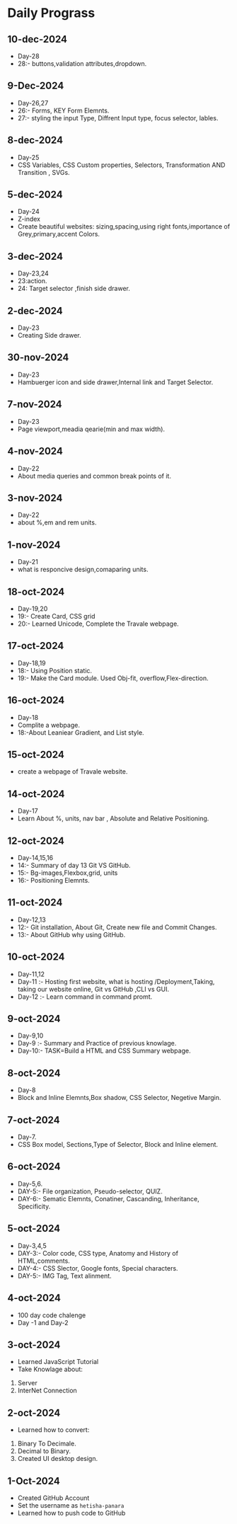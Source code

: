# Daily Prograss

## 10-dec-2024
- Day-28
- 28:- buttons,validation attributes,dropdown.

## 9-Dec-2024
- Day-26,27
- 26:- Forms, KEY Form Elemnts.
- 27:- styling the input Type, Diffrent Input type, focus selector, lables.
 
## 8-dec-2024
- Day-25
- CSS Variables, CSS Custom properties, Selectors,  Transformation AND Transition , SVGs.

## 5-dec-2024
- Day-24
- Z-index
- Create beautiful websites: sizing,spacing,using 
right fonts,importance of Grey,primary,accent Colors.

## 3-dec-2024
- Day-23,24
- 23:action.
- 24: Target selector ,finish side drawer.

## 2-dec-2024
- Day-23
- Creating Side drawer.

## 30-nov-2024
- Day-23
- Hambuerger icon and side drawer,Internal link and
  Target Selector.

## 7-nov-2024
- Day-23
- Page viewport,meadia qearie(min and max width).

## 4-nov-2024
- Day-22
- About media queries and common break points of it.
 
## 3-nov-2024
- Day-22
- about %,em and rem units. 

## 1-nov-2024
- Day-21
- what is responcive design,comaparing units.

## 18-oct-2024
- Day-19,20
- 19:- Create Card, CSS grid 
- 20:- Learned Unicode, Complete the Travale webpage.

## 17-oct-2024
- Day-18,19
- 18:- Using Position static.
- 19:- Make the Card module. Used Obj-fit, overflow,Flex-direction.

## 16-oct-2024
- Day-18
- Complite a webpage.
- 18:-About Leaniear Gradient, and List style. 

## 15-oct-2024
- create a  webpage of Travale website. 

## 14-oct-2024
- Day-17
- Learn About %, units, nav bar , Absolute and Relative Positioning.

## 12-oct-2024
- Day-14,15,16
- 14:- Summary of day 13 Git VS GitHub.
- 15:- Bg-images,Flexbox,grid, units
- 16:- Positioning Elemnts.

## 11-oct-2024
- Day-12,13
- 12:- Git installation, About Git, Create new file and Commit Changes.
- 13:- About GitHub why using GitHub.
## 10-oct-2024
- Day-11,12
- Day-11 :- Hosting first website, what is hosting /Deployment,Taking, taking our website online, Git vs GitHub ,CLI vs GUI.
- Day-12 :- Learn command in command promt.

## 9-oct-2024
- Day-9,10
- Day-9 :- Summary and Practice of previous knowlage.
- Day-10:- TASK=Build a HTML and CSS Summary webpage. 


## 8-oct-2024
- Day-8
- Block and Inline Elemnts,Box shadow, CSS Selector, Negetive Margin.

## 7-oct-2024
- Day-7.
- CSS Box model, Sections,Type of Selector, Block and Inline element.

 ## 6-oct-2024
 - Day-5,6.
 - DAY-5:- File organization, Pseudo-selector, QUIZ.
-  DAY-6:- Sematic Elemnts, Conatiner, Cascanding, Inheritance, Specificity. 

## 5-oct-2024
- Day-3,4,5
- DAY-3:- Color code, CSS type, Anatomy and History of HTML,comments.
- DAY-4:- CSS Slector, Google fonts, Special characters.
- DAY-5:- IMG Tag, Text alinment.
## 4-oct-2024
- 100 day code chalenge
- Day -1  and  Day-2 

## 3-oct-2024
- Learned JavaScript Tutorial
- Take Knowlage about:
1. Server
2. InterNet Connection

## 2-oct-2024
- Learned how to convert:
1. Binary To Decimale.
2. Decimal to Binary. 
3. Created UI desktop design.

## 1-Oct-2024

- Created GitHub Account
- Set the username as `hetisha-panara`
- Learned how to push code to GitHub